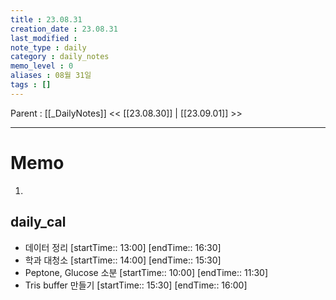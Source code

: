```yaml
---
title : 23.08.31
creation_date : 23.08.31
last_modified :
note_type : daily
category : daily_notes
memo_level : 0
aliases : 08월 31일
tags : []
---
```

Parent : [[_DailyNotes]]
<< [[23.08.30]] | [[23.09.01]] >>

---
# Memo

1.  

## daily_cal
-  데이터 정리 [startTime:: 13:00]  [endTime:: 16:30]
-  학과 대청소 [startTime:: 14:00]  [endTime:: 15:30]
-  Peptone, Glucose 소분 [startTime:: 10:00]  [endTime:: 11:30]
-  Tris buffer 만들기 [startTime:: 15:30]  [endTime:: 16:00]
